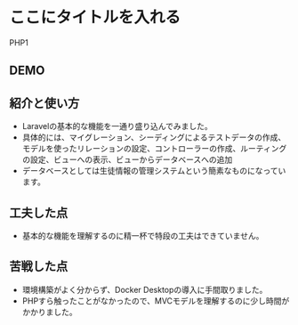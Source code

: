 # ここにタイトルを入れる
PHP1
## DEMO

## 紹介と使い方

  - Laravelの基本的な機能を一通り盛り込んでみました。
  - 具体的には、マイグレーション、シーディングによるテストデータの作成、モデルを使ったリレーションの設定、コントローラーの作成、ルーティングの設定、ビューへの表示、ビューからデータベースへの追加
  - データベースとしては生徒情報の管理システムという簡素なものになっています。

## 工夫した点
  - 基本的な機能を理解するのに精一杯で特段の工夫はできていません。

## 苦戦した点
  - 環境構築がよく分からず、Docker Desktopの導入に手間取りました。
  - PHPすら触ったことがなかったので、MVCモデルを理解するのに少し時間がかかりました。
